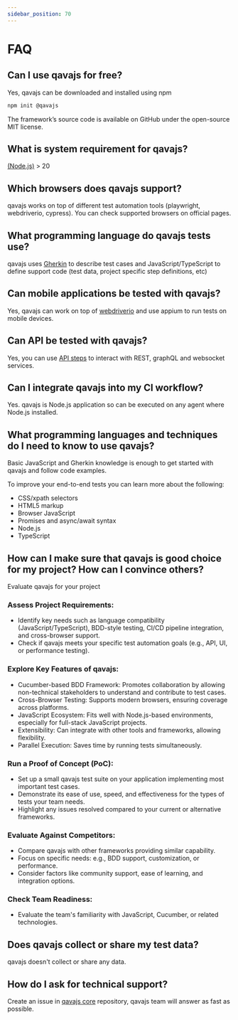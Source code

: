 ```yaml
---
sidebar_position: 70
---
```


# FAQ

## Can I use qavajs for free?
Yes, qavajs can be downloaded and installed using npm
```bash
npm init @qavajs
```
The framework’s source code is available on GitHub under the open-source MIT license.

## What is system requirement for qavajs?
[(Node.js)](https://nodejs.org/en) > 20

## Which browsers does qavajs support?
qavajs works on top of different test automation tools (playwright, webdriverio, cypress). 
You can check supported browsers on official pages.

## What programming language do qavajs tests use?
qavajs uses [Gherkin](https://cucumber.io/docs/gherkin/reference) to describe test cases 
and JavaScript/TypeScript to define support code (test data, project specific step definitions, etc)

## Can mobile applications be tested with qavajs?
Yes, qavajs can work on top of [webdriverio](Steps/wdio.md) and use appium to run tests on mobile devices.

## Can API be tested with qavajs?
Yes, you can use [API steps](Steps/api.md) to interact with REST, graphQL and websocket services.

## Can I integrate qavajs into my CI workflow?
Yes. qavajs is Node.js application so can be executed on any agent where Node.js installed.

## What programming languages and techniques do I need to know to use qavajs?
Basic JavaScript and Gherkin knowledge is enough to get started with qavajs and follow code examples.

To improve your end-to-end tests you can learn more about the following:

- CSS/xpath selectors
- HTML5 markup
- Browser JavaScript
- Promises and async/await syntax
- Node.js
- TypeScript

## How can I make sure that qavajs is good choice for my project? How can I convince others?
Evaluate qavajs for your project
### Assess Project Requirements:

- Identify key needs such as language compatibility (JavaScript/TypeScript), BDD-style testing, CI/CD pipeline integration, and cross-browser support.
- Check if qavajs meets your specific test automation goals (e.g., API, UI, or performance testing).

### Explore Key Features of qavajs:

- Cucumber-based BDD Framework: Promotes collaboration by allowing non-technical stakeholders to understand and contribute to test cases.
- Cross-Browser Testing: Supports modern browsers, ensuring coverage across platforms.
- JavaScript Ecosystem: Fits well with Node.js-based environments, especially for full-stack JavaScript projects.
- Extensibility: Can integrate with other tools and frameworks, allowing flexibility.
- Parallel Execution: Saves time by running tests simultaneously.
### Run a Proof of Concept (PoC):

- Set up a small qavajs test suite on your application implementing most important test cases.
- Demonstrate its ease of use, speed, and effectiveness for the types of tests your team needs.
- Highlight any issues resolved compared to your current or alternative frameworks.

### Evaluate Against Competitors:

- Compare qavajs with other frameworks providing similar capability.
- Focus on specific needs: e.g., BDD support, customization, or performance.
- Consider factors like community support, ease of learning, and integration options.

### Check Team Readiness:
- Evaluate the team's familiarity with JavaScript, Cucumber, or related technologies.

## Does qavajs collect or share my test data?
qavajs doesn't collect or share any data.

## How do I ask for technical support?
Create an issue in [qavajs core](https://github.com/qavajs/core/issues) repository, qavajs team will answer as fast as possible.